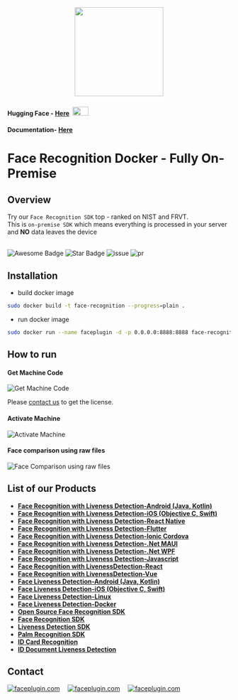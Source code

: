 <div align="center">
<img alt="" src="https://github.com/Faceplugin-ltd/FaceRecognition-Javascript/assets/160750757/657130a9-50f2-486d-b6d5-b78bcec5e6e2.png" width=200/>
</div>

#### Hugging Face - [Here](https://huggingface.co/spaces/FacePlugin-Ltd/FaceRecognition-LivenessDetection-SDK) <span> <img src="https://github.com/user-attachments/assets/303cda2b-a195-42c5-b481-6b2b796d2910" style="margin: 4px; width: 36px; height: 20px"> <span/>
#### Documentation- [Here](https://doc.faceplugin.com)

#  Face Recognition Docker - Fully On-Premise
## Overview
Try our `Face Recognition SDK` top - ranked on NIST and FRVT.
<br>This is `on-premise SDK` which means everything is processed in your server and **NO** data leaves the device 
<br></br>

<div align="left">
<img src="https://cdn.rawgit.com/sindresorhus/awesome/d7305f38d29fed78fa85652e3a63e154dd8e8829/media/badge.svg" alt="Awesome Badge"/>
<img src="https://img.shields.io/static/v1?label=%F0%9F%8C%9F&message=If%20Useful&style=style=flat&color=BC4E99" alt="Star Badge"/>
<img src="https://img.shields.io/github/issues/genderev/assassin" alt="issue"/>
<img src="https://img.shields.io/github/issues-pr/genderev/assassin" alt="pr"/>
</div>

## Installation
- build docker image
```bash
sudo docker build -t face-recognition --progress=plain .
```

- run docker image
```bash
sudo docker run --name faceplugin -d -p 0.0.0.0:8888:8888 face-recognition
```
## How to run
#### Get Machine Code
![Get Machine Code](https://github.com/user-attachments/assets/8b67376e-aa96-4e1d-a58b-e58e359265f7)

Please [contact us](#contact) to get the license.

#### Activate Machine
![Activate Machine](https://github.com/user-attachments/assets/d4c82146-193f-4461-a3f9-b4ded7a6aa23)

#### Face comparison using raw files
![Face Comparison using raw files](https://github.com/user-attachments/assets/f500e9a2-9804-4173-8092-6522a0061565)

## List of our Products
* **[Face Recognition with Liveness Detection-Android (Java, Kotlin)](https://github.com/Faceplugin-ltd/FaceRecognition-Android)**
* **[Face Recognition with Liveness Detection-iOS (Objective C, Swift)](https://github.com/Faceplugin-ltd/FaceRecognition-iOS)**
* **[Face Recognition with Liveness Detection-React Native](https://github.com/Faceplugin-ltd/FaceRecognition-React-Native)**
* **[Face Recognition with Liveness Detection-Flutter](https://github.com/Faceplugin-ltd/FaceRecognition-Flutter)**
* **[Face Recognition with Liveness Detection-Ionic Cordova](https://github.com/Faceplugin-ltd/FaceRecognition-Ionic-Cordova)**
* **[Face Recognition with Liveness Detection-.Net MAUI](https://github.com/Faceplugin-ltd/FaceRecognition-.Net)**
* **[Face Recognition with Liveness Detection-.Net WPF](https://github.com/Faceplugin-ltd/FaceRecognition-WPF-.Net)**
* **[Face Recognition with Liveness Detection-Javascript](https://github.com/Faceplugin-ltd/FaceRecognition-LivenessDetection-Javascript)**
* **[Face Recognition with LivenessDetection-React](https://github.com/Faceplugin-ltd/FaceRecognition-LivenessDetection-React)**
* **[Face Recognition with LivenessDetection-Vue](https://github.com/Faceplugin-ltd/FaceRecognition-LivenessDetection-Vue)**
* **[Face Liveness Detection-Android (Java, Kotlin)](https://github.com/Faceplugin-ltd/FaceLivenessDetection-Android)**
* **[Face Liveness Detection-iOS (Objective C, Swift)](https://github.com/Faceplugin-ltd/FaceLivenessDetection-iOS)**
* **[Face Liveness Detection-Linux](https://github.com/Faceplugin-ltd/FaceLivenessDetection-Linux)**
* **[Face Liveness Detection-Docker](https://github.com/Faceplugin-ltd/FaceLivenessDetection-Docker)**
* **[Open Source Face Recognition SDK](https://github.com/Faceplugin-ltd/Open-Source-Face-Recognition-SDK)**
* **[Face Recognition SDK](https://github.com/Faceplugin-ltd/Face-Recognition-SDK)**
* **[Liveness Detection SDK](https://github.com/Faceplugin-ltd/Face-Liveness-Detection-SDK)**
* **[Palm Recognition SDK](https://github.com/Faceplugin-ltd/Palm-Recognition)**
* **[ID Card Recognition](https://github.com/Faceplugin-ltd/ID-Card-Recognition)**
* **[ID Document Liveness Detection](https://github.com/Faceplugin-ltd/ID-Document-Liveness-Detection)**

## Contact
<div align="left">
<a target="_blank" href="mailto:info@faceplugin.com"><img src="https://img.shields.io/badge/email-info@faceplugin.com-blue.svg?logo=gmail " alt="faceplugin.com"></a>&emsp;
<a target="_blank" href="https://t.me/faceplugin"><img src="https://img.shields.io/badge/telegram-@faceplugin-blue.svg?logo=telegram " alt="faceplugin.com"></a>&emsp;
<a target="_blank" href="https://wa.me/+14422295661"><img src="https://img.shields.io/badge/whatsapp-faceplugin-blue.svg?logo=whatsapp " alt="faceplugin.com">
</div>
